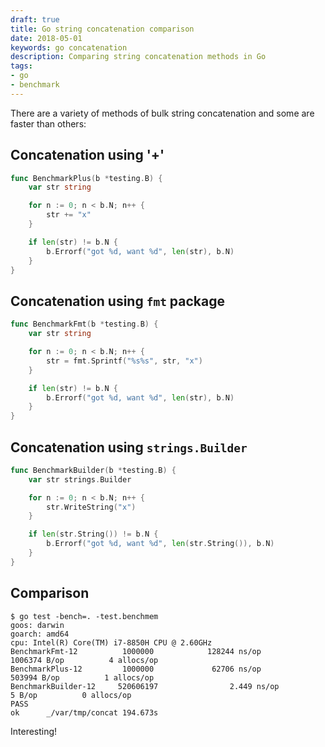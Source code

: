 ```yaml
---
draft: true
title: Go string concatenation comparison
date: 2018-05-01
keywords: go concatenation
description: Comparing string concatenation methods in Go
tags:
- go
- benchmark
---
```


There are a variety of methods of bulk string concatenation and some are faster
than others:

## Concatenation using '+'

```go
func BenchmarkPlus(b *testing.B) {
	var str string

	for n := 0; n < b.N; n++ {
		str += "x"
	}

	if len(str) != b.N {
		b.Errorf("got %d, want %d", len(str), b.N)
	}
}
```

## Concatenation using `fmt` package

```go
func BenchmarkFmt(b *testing.B) {
	var str string

	for n := 0; n < b.N; n++ {
		str = fmt.Sprintf("%s%s", str, "x")
	}

	if len(str) != b.N {
		b.Errorf("got %d, want %d", len(str), b.N)
	}
}
```

## Concatenation using `strings.Builder`

```go
func BenchmarkBuilder(b *testing.B) {
	var str strings.Builder

	for n := 0; n < b.N; n++ {
		str.WriteString("x")
	}

	if len(str.String()) != b.N {
		b.Errorf("got %d, want %d", len(str.String()), b.N)
	}
}
```

## Comparison

```shell
$ go test -bench=. -test.benchmem
goos: darwin
goarch: amd64
cpu: Intel(R) Core(TM) i7-8850H CPU @ 2.60GHz
BenchmarkFmt-12          1000000            128244 ns/op         1006374 B/op          4 allocs/op
BenchmarkPlus-12         1000000             62706 ns/op          503994 B/op          1 allocs/op
BenchmarkBuilder-12     520606197                2.449 ns/op           5 B/op          0 allocs/op
PASS
ok      _/var/tmp/concat 194.673s
```

Interesting!
